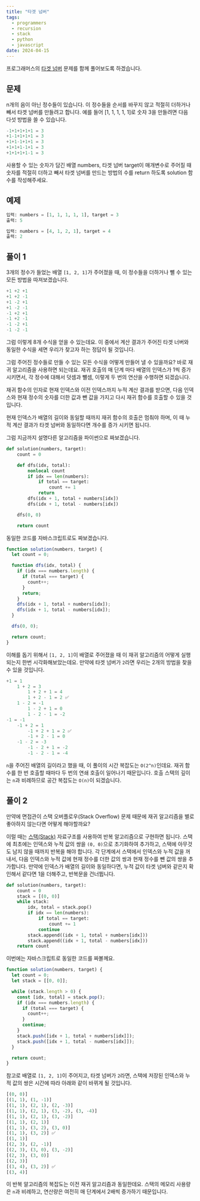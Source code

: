 ```yaml
---
title: "타겟 넘버"
tags:
  - programmers
  - recursion
  - stack
  - python
  - javascript
date: 2024-04-15
---
```


프로그래머스의 [타겟 넘버](https://school.programmers.co.kr/learn/courses/30/lessons/43165) 문제를 함께 풀어보도록 하겠습니다.

## 문제

n개의 음이 아닌 정수들이 있습니다.
이 정수들을 순서를 바꾸지 않고 적절히 더하거나 빼서 타겟 넘버를 만들려고 합니다.
예를 들어 [1, 1, 1, 1, 1]로 숫자 3을 만들려면 다음 다섯 방법을 쓸 수 있습니다.

```py
-1+1+1+1+1 = 3
+1-1+1+1+1 = 3
+1+1-1+1+1 = 3
+1+1+1-1+1 = 3
+1+1+1+1-1 = 3
```

사용할 수 있는 숫자가 담긴 배열 numbers, 타겟 넘버 target이 매개변수로 주어질 때 숫자를 적절히 더하고 빼서 타겟 넘버를 만드는 방법의 수를 return 하도록 solution 함수를 작성해주세요.

## 예제

```py
입력: numbers = [1, 1, 1, 1, 1], target =	3
출력: 5
```

```py
입력: numbers = [4, 1, 2, 1], target = 4
출력: 2
```

## 풀이 1

3개의 정수가 들었는 배열 `[1, 2, 1]`가 주어졌을 때, 이 정수들을 더하거나 뺄 수 있는 모든 방법을 따져보겠습니다.

```py
+1 +2 +1
+1 +2 -1
+1 -2 +1
+1 -2 -1
-1 +2 +1
-1 +2 -1
-1 -2 +1
-1 -2 -1
```

그럼 이렇게 8개 수식을 얻을 수 있는데요.
이 중에서 계산 결과가 주어진 타겟 너버와 동일한 수식을 세면 우리가 찾고자 하는 정답이 될 것입니다.

그럼 주어진 정수들로 만들 수 있는 모든 수식을 어떻게 만들어 낼 수 있을까요?
바로 재귀 알고리즘을 사용하면 되는데요.
재귀 호출의 매 단계 마다 배열의 인덱스가 1씩 증가시키면서, 각 정수에 대해서 덧셈과 뺄셈, 이렇게 두 번의 연산을 수행하면 되겠습니다.

재귀 함수의 인자로 현재 인덱스와 이전 인덱스까지 누적 계산 결과를 받으면, 다음 인덱스와 현재 정수의 숫자를 더한 값과 뺀 값을 가지고 다시 재귀 함수를 호출할 수 있을 것입니다.

현재 인덱스가 배열의 길이와 동일할 때까지 재귀 함수의 호출은 멈춰야 하며, 이 때 누적 계산 결과가 타겟 넘버와 동일하다면 개수를 증가 시키면 됩니다.

그럼 지금까지 설명다른 알고리즘을 파이썬으로 짜보겠습니다.

```py
def solution(numbers, target):
    count = 0

    def dfs(idx, total):
        nonlocal count
        if idx == len(numbers):
            if total == target:
                count += 1
            return
        dfs(idx + 1, total + numbers[idx])
        dfs(idx + 1, total - numbers[idx])

    dfs(0, 0)

    return count
```

동일한 코드를 자바스크립트로도 짜보겠습니다.

```js
function solution(numbers, target) {
  let count = 0;

  function dfs(idx, total) {
    if (idx === numbers.length) {
      if (total === target) {
        count++;
      }
      return;
    }
    dfs(idx + 1, total + numbers[idx]);
    dfs(idx + 1, total - numbers[idx]);
  }

  dfs(0, 0);

  return count;
}
```

이해를 돕기 위해서 `[1, 2, 1]`이 배열로 주어졌을 때 이 재귀 알고리즘의 어떻게 실행되는지 한번 시각화해보았는데요.
만약에 타겟 넘버가 `2`라면 우리는 2개의 방법을 찾을 수 있을 것입니다.

```py
+1 = 1
    1 + 2 = 3
        1 + 2 + 1 = 4
        1 + 2 - 1 = 2 ✅
    1 - 2 = -1
        1 - 2 + 1 = 0
        1 - 2 - 1 = -2
-1 = -1
    -1 + 2 = 1
        -1 + 2 + 1 = 2 ✅
        -1 + 2 - 1 = 0
    -1 - 2 = -3
        -1 - 2 + 1 = -2
        -1 - 2 - 1 = -4
```

`n`을 주어진 배열의 길이라고 했을 때, 이 풀이의 시간 복잡도는 `O(2^n)`인데요.
재귀 함수를 한 번 호출할 때마다 두 번의 연쇄 호출이 일어나기 때문입니다.
호출 스택의 깊이는 `n`과 비례하므로 공간 복잡도는 `O(n)`이 되겠습니다.

## 풀이 2

만약에 면접관이 스택 오버플로우(Stack Overflow) 문제 때문에 재귀 알고리즘을 별로 좋아하지 않는다면 어떻게 해야할까요?

이럴 때는 [스택(Stack)](/data-structures/stack/) 자료구조를 사용하여 반복 알고리즘으로 구현하면 됩니다.
스택에 최초에는 인덱스와 누적 값의 쌍을 `(0, 0)`으로 초기화하여 추가하고, 스택에 아무것도 남지 않을 때까지 반복을 해야 합니다.
각 단계에서 스택에서 인덱스와 누적 값을 꺼내서, 다음 인덱스와 누적 값에 현재 정수를 더한 값의 쌍과 현재 정수를 뺀 값의 쌍을 추가합니다.
만약에 인덱스가 배열의 길이와 동일하다면, 누적 값이 타겟 넘버와 같은지 확인해서 같다면 1을 더해주고, 반복문을 건너뜁니다.

```py
def solution(numbers, target):
    count = 0
    stack = [(0, 0)]
    while stack:
        idx, total = stack.pop()
        if idx == len(numbers):
            if total == target:
                count += 1
            continue
        stack.append((idx + 1, total + numbers[idx]))
        stack.append((idx + 1, total - numbers[idx]))
    return count
```

이번에는 자바스크립트로 동일한 코드를 짜볼께요.

```js
function solution(numbers, target) {
  let count = 0;
  let stack = [[0, 0]];

  while (stack.length > 0) {
    const [idx, total] = stack.pop();
    if (idx === numbers.length) {
      if (total === target) {
        count++;
      }
      continue;
    }
    stack.push([idx + 1, total + numbers[idx]]);
    stack.push([idx + 1, total - numbers[idx]]);
  }

  return count;
}
```

참고로 배열로 `[1, 2, 1]`이 주어지고, 타겟 넘버가 `2`라면, 스택에 저장된 인덱스와 누적 값의 쌍은 시간에 따라 아래와 같이 바뀌게 될 것입니다.

```py
[(0, 0)]
[(1, 1), (1, -1)]
[(1, 1), (2, 1), (2, -3)]
[(1, 1), (2, 1), (3, -2), (3, -4)]
[(1, 1), (2, 1), (3, -2)]
[(1, 1), (2, 1)]
[(1, 1), (3, 2), (3, 0)]
[(1, 1), (3, 2)] ✅
[(1, 1)]
[(2, 3), (2, -1)]
[(2, 3), (3, 0), (3, -2)]
[(2, 3), (3, 0)]
[(2, 3)]
[(3, 4), (3, 2)] ✅
[(3, 4)]
```

이 반복 알고리즘의 복잡도는 이전 재귀 알고리즘과 동일한데요.
스택의 메모리 사용량은 `n`과 비례하고, 연산량은 여전히 매 단계에서 2배씩 증가하기 때문입니다.
